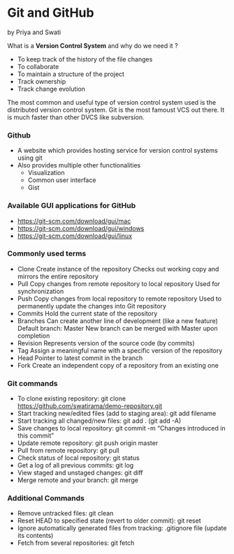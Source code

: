 # Git and GitHub

by Priya and Swati 

What is a **Version Control System** and why do we need it ? 
  * To keep track of the history of the file changes
  * To collaborate
  * To maintain a structure of the project
  * Track ownership
  * Track change evolution
 
The most common and useful type of version control system used is the distributed version control system. Git is the most famoust VCS out there. It is much faster than other DVCS like subversion.

### Github
  * A website which provides hosting service for version control systems using git 
  * Also provides multiple other functionalities 
    * Visualization
    * Common user interface
    * Gist
    
### Available GUI applications for GitHub
  * https://git-scm.com/download/gui/mac
  * https://git-scm.com/download/gui/windows
  * https://git-scm.com/download/gui/linux

### Commonly used terms
  * Clone
    Create instance of the repository
    Checks out working copy and mirrors the entire repository
  * Pull
    Copy changes from remote repository to local repository
    Used for synchronization
  * Push
    Copy changes from local repository to remote repository
    Used to permanently update the changes into Git repository
  * Commits
    Hold the current state of the repository
  * Branches
    Can create another line of development (like a new feature)
    Default branch: Master
    New branch can be merged with Master upon completion
  * Revision
    Represents version of the source code (by commits)
  * Tag
    Assign a meaningful name with a specific version of the repository
  * Head
    Pointer to latest commit in the branch
  * Fork
    Create an independent copy of a repository from an existing one

### Git commands
  * To clone existing repository:
    git clone https://github.com/swatirama/demo-repository.git
  * Start tracking new/edited files (add to staging area):
    git add filename
  * Start tracking all changed/new files:
    git add . (git add -A)
  * Save changes to local repository:
    git commit -m “Changes introduced in this commit”
  * Update remote repository:
    git push origin master
  * Pull from remote repository:
    git pull
  * Check status of local repository:
    git status
  * Get a log of all previous commits:
    git log
  * View staged and unstaged changes:
    git diff
  * Merge remote and your branch:
    git merge

### Additional Commands
  * Remove untracked files:
    git clean
  * Reset HEAD to specified state (revert to older commit):
    git reset
  * Ignore automatically generated files from tracking:
    .gitignore file (update its contents)
  * Fetch from several repositories:
    git fetch




